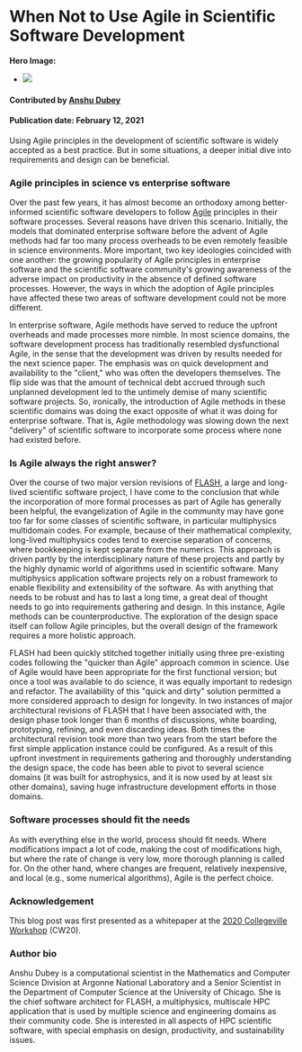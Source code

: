 # When Not to Use Agile in Scientific Software Development

**Hero Image:**

 - <img src='https://github.com/betterscientificsoftware/images/raw/master/Blog_0221_Agile.png'>

#### Contributed by [Anshu Dubey](https://github.com/adubey64 "Anshu Dubey GitHub Profile")

#### Publication date: February 12, 2021
 
<!-- deck text start --> 
Using Agile principles in the development of scientific software is widely accepted as a best practice.  But in some situations, a deeper initial dive into requirements and design can be beneficial.
<!-- deck text end -->

###  Agile principles in science vs enterprise software
Over the past few years, it has almost become an orthodoxy among 
better-informed scientific software developers to follow 
[Agile](https://agilemanifesto.org/) principles in their software processes. Several
reasons have driven this scenario. Initially, the models that
dominated enterprise software before the advent of Agile methods had far too many process overheads to be even remotely feasible in science environments. More important, two key ideologies coincided with one another: the growing popularity of Agile principles in
enterprise software and the scientific software community's growing awareness of the adverse impact on productivity in the absence of defined
software processes.  However, the ways in which the
adoption of Agile principles have affected these two  areas of software
development could not be more different.

In enterprise software, Agile methods have served to reduce the upfront
overheads and made  processes more nimble. In most science
domains, the software development process has traditionally 
resembled dysfunctional Agile, in the sense that the development was
driven by results needed for the next science paper. The emphasis was on quick
development and availability to the "client," who was often the
developers themselves. The flip side was that the amount of technical debt
accrued through such  unplanned development led to the
untimely demise of many scientific software projects. So, ironically,
the introduction of Agile methods in these scientific domains 
was doing the exact opposite of what it was doing for 
enterprise software. That is, Agile methodology was slowing down the next "delivery"
of scientific software to incorporate some process where none had existed before.

### Is Agile always the right answer?
Over the course of two major version revisions of [FLASH](https://arxiv.org/pdf/0903.4875.pdf), a large and long-lived scientific software project,  I have come to the conclusion that while the incorporation of more formal processes as part of Agile has generally been helpful, the evangelization of
Agile in the community may have gone too far for some classes of
scientific software, in particular multiphysics multidomain
codes. For example, because of their mathematical complexity, long-lived
multiphysics codes tend to exercise separation of concerns, where
bookkeeping is kept separate from the numerics. This approach is
driven partly by the interdisciplinary nature of these projects and
partly by the highly dynamic world of algorithms used in scientific
software.  Many multiphysics application software projects rely on a
robust framework to enable flexibility and extensibility
of the software.  As with anything that needs to be robust and has to
last a long time, a great deal of thought needs to go into
requirements gathering and design. In this instance, Agile methods can be counterproductive. The exploration of the design space itself can follow
Agile principles, but the overall design of the framework requires a more holistic
approach.

FLASH  had been quickly stitched together
initially using three pre-existing codes following the "quicker than
Agile" approach common in science. Use of Agile would have been 
appropriate for the first functional version; but once a tool was
available to do science, it was equally important to redesign and
refactor.  The availability of this "quick and dirty" solution
permitted a more considered approach to design for longevity. In two
instances of major architectural revisions of FLASH that I have been
associated with, the design phase took longer than 6 months of discussions, white
boarding, prototyping, refining, and even discarding ideas. Both
times the architectural revision took more than two years from the start before the first
simple application instance could be configured. As a result of this
upfront investment in requirements gathering and thoroughly understanding the design
space,  the code has been able to pivot
to several science domains (it was built for astrophysics, and it is
now used by at least six other domains), saving huge infrastructure
development efforts in those domains.  

### Software processes should fit the needs
As with everything else in the world, process should fit needs. Where modifications impact a lot of code, making the cost of modifications high, but where the rate of change is very low, more thorough planning is called for. On the other hand, where changes are frequent, relatively inexpensive, and local (e.g., some numerical algorithms), Agile is the perfect choice.

### Acknowledgement
This blog post was first presented as a whitepaper at the [2020 Collegeville Workshop](https://collegeville.github.io/CW20/) (CW20).

### Author bio
Anshu Dubey is a computational scientist in the Mathematics and Computer
Science Division at Argonne National Laboratory and a Senior Scientist
in the Department of Computer Science at the University of
Chicago. She is the chief software architect for FLASH, 
a multiphysics, multiscale HPC application that is used by multiple
science and engineering domains as their community code. She is
interested in all aspects of HPC scientific software, with special
emphasis on design, productivity, and sustainability issues.


<!---
Publish: yes
RSS update: 2021-02-12
Categories: planning, development
Topics: software engineering, refactoring
Tags: bssw-blog-article
Level: 2
Prerequisites: default
Aggregate: none
--->
